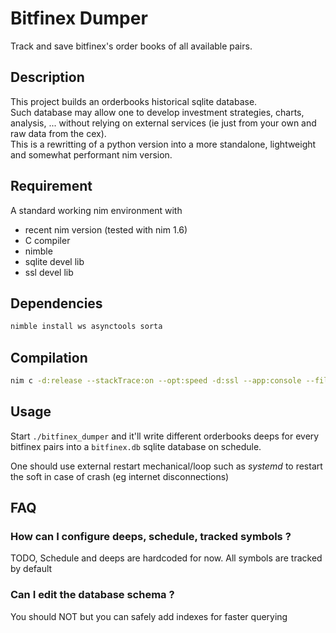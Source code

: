# Bitfinex Dumper
Track and save bitfinex's order books of all available pairs.

## Description
This project builds an orderbooks historical sqlite database.  
Such database may allow one to develop investment strategies, charts, analysis, ... without relying on external services (ie just from your own and raw data from the cex).  
This is a rewritting of a python version into a more standalone, lightweight and somewhat performant nim version. 

## Requirement
A standard working nim environment with
- recent nim version (tested with nim 1.6)
- C compiler
- nimble
- sqlite devel lib
- ssl devel lib

## Dependencies
```sh
nimble install ws asynctools sorta
```

## Compilation
```sh
nim c -d:release --stackTrace:on --opt:speed -d:ssl --app:console --filenames:canonical -o:bitfinex_dumper ./src/main.nim
```

## Usage
Start `./bitfinex_dumper` and it'll write different orderbooks deeps for every bitfinex pairs into a `bitfinex.db` sqlite database on schedule.  

One should use external restart mechanical/loop such as *systemd* to restart the soft in case of crash (eg internet disconnections)


## FAQ
### How can I configure deeps, schedule, tracked symbols ?
TODO, Schedule and deeps are hardcoded for now.
All symbols are tracked by default
### Can I edit the database schema ?
You should NOT but you can safely add indexes for faster querying
